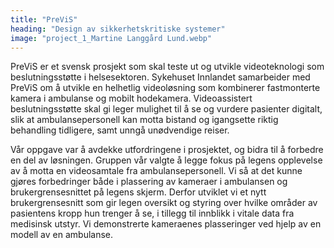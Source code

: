 ```yaml
---
title: "PreViS"
heading: "Design av sikkerhetskritiske systemer"
image: "project_1_Martine Langgård Lund.webp"
---
```


PreViS er et svensk prosjekt som skal teste ut og utvikle videoteknologi som beslutningsstøtte i helsesektoren. Sykehuset Innlandet samarbeider med PreViS om å utvikle en helhetlig videoløsning som kombinerer fastmonterte kamera i ambulanse og mobilt hodekamera. Videoassistert beslutningsstøtte skal gi leger mulighet til å se og vurdere pasienter digitalt, slik at ambulansepersonell kan motta bistand og igangsette riktig behandling tidligere, samt unngå unødvendige reiser. 

Vår oppgave var å avdekke utfordringene i prosjektet, og bidra til å forbedre en del av løsningen. Gruppen vår valgte å legge fokus på legens opplevelse av å motta en videosamtale fra ambulansepersonell. Vi så at det kunne gjøres forbedringer både i plassering av kameraer i ambulansen og brukergrensesnittet på legens skjerm. Derfor utviklet vi et nytt brukergrensesnitt som gir legen oversikt og styring over hvilke områder av pasientens kropp hun trenger å se, i tillegg til innblikk i vitale data fra medisinsk utstyr. Vi demonstrerte kameraenes plasseringer ved hjelp av en modell av en ambulanse.
